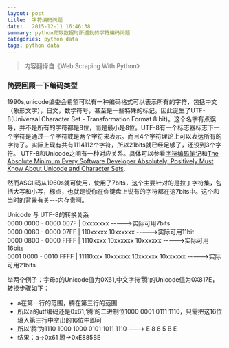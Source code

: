 ```yaml
---
layout: post
title:  字符编码问题
date:   2015-12-11 16:46:38
summary: python爬取数据时所遇到的字符编码问题
categories: python data
tags: python data
---
```

> 内容翻译自《Web Scraping With Python》

### 简要回顾一下编码类型

1990s,unicode编委会希望可以有一种编码格式可以表示所有的字符，包括中文（象形文字），日文，数学符号，甚至是一些特殊的标记。因此诞生了UTF-8(Universal Character Set - Transformation Format 8 bit)。这个名字有点误导，并不是所有的字符都是8位，而是最小是8位。UTF-8有一个标志器标志下一个字符是通过一个字符或是两个字符来表示。而且4个字符理论上可以表达所有的字符了。实际上现有共有1114112个字符，所以21bits就已经足够了，还没到3个字符。
UTF-8和Unicode之间有一种对应关系。具体可以参看[字符编码笔记](http://www.ruanyifeng.com/blog/2007/10/ascii_unicode_and_utf-8.html)和[The Absolute Minimum Every Software Developer Absolutely, Positively Must Know About Unicode and Character Sets](http://www.joelonsoftware.com/articles/Unicode.html).

然而ASCII码从1960s就可使用，使用了7bits，这个主要针对的是拉丁字符集，包括大写和小写，标点，也就是说你在你键盘上说有的字符都在这7bits中。这个和当时的背景有关---内存贵啊。

Unicode 与 UTF-8的转换关系<br>
0000 0000 - 0000 007F | 0xxxxxxx    ----->实际可用7bits<br>
0000 0080 - 0000 07FF | 110xxxxx 10xxxxxx    ----->实际可用11bit<br>
0000 0800 - 0000 FFFF | 1110xxxx 10xxxxxx 10xxxxxx    ----->实际可用16bits<br>
0001 0000 - 0010 FFFF | 11110xxx 10xxxxxx 10xxxxxx 10xxxxxx    ----->实际可用21bits<br>

举两个例子：字母a的Unicode值为0X61,中文字符‘腾’的Unicode值为0X817E，转换步骤如下： <br>
- a在第一行的范围，腾在第三行的范围
- 所以a的utf编码还是0x61,‘腾’的二进制位1000 0001 0111 1110，只需把这16位填入第三行中空出的16位中即可
- 所以‘腾’为1110 1000 1000 0101 1011 1110 ---> E 8 8 5 B E
- 结果：a->0x61  腾->0xE885BE

